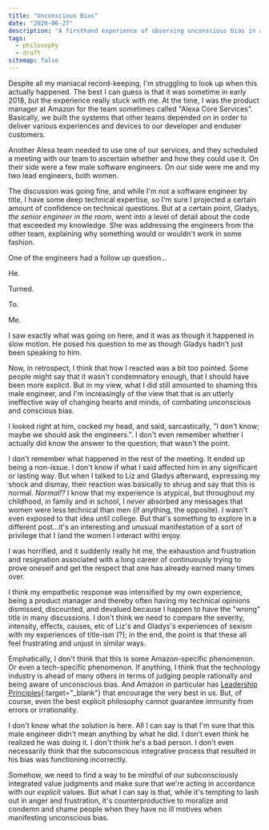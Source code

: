 ```yaml
---
title: "Unconscious Bias"
date: "2020-06-27"
description: "A firsthand experience of observing unconscious bias in action was truly eye-opening."
tags:
  - philosophy
  - draft
sitemap: false
---
```


Despite all my maniacal record-keeping, I'm struggling to look up when this actually happened. The best I can guess is that it was sometime in early 2018, but the experience really stuck with me. At the time, I was the product manager at Amazon for the team sometimes called "Alexa Core Services". Basically, we built the systems that other teams depended on in order to deliver various experiences and devices to our developer and enduser customers.

Another Alexa team needed to use one of our services, and they scheduled a meeting with our team to ascertain whether and how they could use it. On their side were a few male software engineers. On our side were me and my two lead engineers, both women.

The discussion was going fine, and while I'm not a software engineer by title, I have some deep technical expertise, so I'm sure I projected a certain amount of confidence on technical questions. But at a certain point, Gladys, _the senior engineer in the room_, went into a level of detail about the code that exceeded my knowledge. She was addressing the engineers from the other team, explaining why something would or wouldn't work in some fashion.

One of the engineers had a follow up question...

He.

Turned.

To.

Me.

I saw exactly what was going on here, and it was as though it happened in slow motion. He posed his question to me as though Gladys hadn't just been speaking to him.

Now, in retrospect, I think that how I reacted was a bit too pointed. Some people might say that it wasn't condemnatory enough, that I should have been more explicit. But in my view, what I did still amounted to shaming this male engineer, and I'm increasingly of the view that that is an utterly ineffective way of changing hearts and minds, of combating unconscious and conscious bias.

I looked right at him, cocked my head, and said, sarcastically, "I don't know; maybe we should ask the engineers.". I don't even remember whether I actually did know the answer to the question; that wasn't the point.

I don't remember what happened in the rest of the meeting. It ended up being a non-issue. I don't know if what I said affected him in any significant or lasting way. But when I talked to Liz and Gladys afterward, expressing my shock and dismay, their reaction was basically to shrug and say that this is normal. _Normal!?_ I know that my experience is atypical, but throughout my childhood, in family and in school, I _never_ absorbed any messages that women were less technical than men (if anything, the opposite). I wasn't even exposed to that idea until college. But that's something to explore in a different post...it's an interesting and unusual manifestation of a sort of privilege that I (and the women I interact with) enjoy.

I was horrified, and it suddenly really hit me, the exhaustion and frustration and resignation associated with a long career of continuously trying to prove oneself and get the respect that one has already earned many times over.

I think my empathetic response was intensified by my own experience, being a product manager and thereby often having my technical opinions dismissed, discounted, and devalued because I happen to have the "wrong" title in many discussions. I don't think we need to compare the severity, intensity, effects, causes, etc of Liz's and Gladys's experiences of sexism with my experiences of title-ism (?); in the end, the point is that these all feel frustrating and unjust in similar ways.

Emphatically, I don't think that this is some Amazon-specific phenomenon. Or even a tech-specific phenomenon. If anything, I think that the technology industry is ahead of many others in terms of judging people rationally and being aware of unconscious bias. And Amazon in particular has [Leadership Principles](https://www.amazon.jobs/en/principles){:target="&lowbar;blank"} that encourage the very best in us. But, of course, even the best explicit philosophy cannot guarantee immunity from errors or irrationality.

I don't know what _the_ solution is here. All I can say is that I'm sure that this male engineer didn't mean anything by what he did. I don't even think he realized he was doing it. I don't think he's a bad person. I don't even necessarily think that the subconscious integrative process that resulted in his bias was functioning incorrectly.

Somehow, we need to find a way to be mindful of our subconsciously integrated value judgments and make sure that we're acting in accordance with our _explicit_ values. But what I can say is that, while it's tempting to lash out in anger and frustration, it's counterproductive to moralize and condemn and shame people when they have no ill motives when manifesting unconscious bias.

